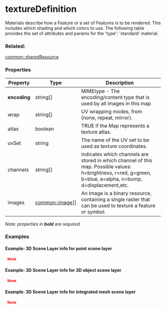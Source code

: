 # textureDefinition

Materials describe how a Feature or a set of Features is to be rendered. This includes which shading and which colors to use. The following table provides the set of attributes and params for the 'type': 'standard' material.

### Related:

[common::sharedResource](sharedResource.md)
### Properties

| Property | Type | Description |
| --- | --- | --- |
| **encoding** | string[] | MIMEtype - The encoding/content type that is used by all images in this map |
| wrap | string[] | UV wrapping modes, from {none, repeat, mirror}. |
| atlas | boolean | TRUE if the Map represents a texture atlas. |
| uvSet | string | The name of the UV set to be used as texture coordinates. |
| channels | string[] | indicates which channels are stored in which channel of this map. Possible values: h=brightness, r=red, g=green, b=blue, a=alpha, n=bump, d=displacement,etc. |
| images | [common::image](image.md)[] | An image is a binary resource, containing a single raster that can be used to texture a feature or symbol. |

*Note: properties in **bold** are required*

### Examples 

#### Example: 3D Scene Layer info for point scene layer 

```json
 None 
```

#### Example: 3D Scene Layer info for 3D object scene layer 

```json
 None 
```

#### Example: 3D Scene Layer info for integrated mesh scene layer 

```json
 None 
```

